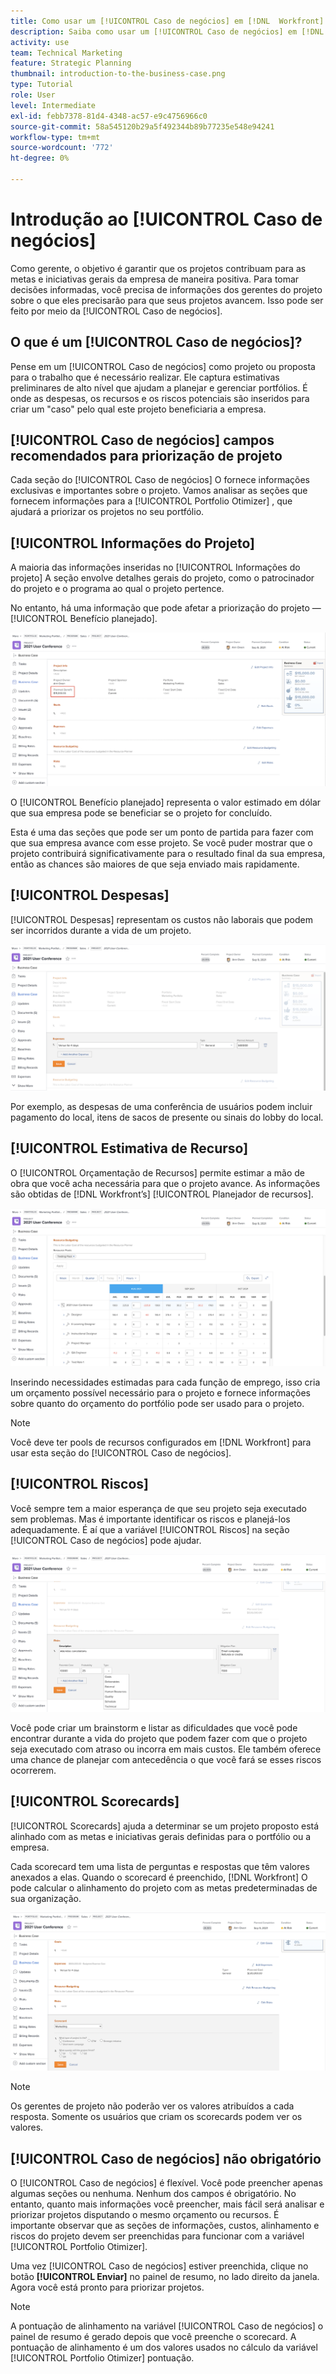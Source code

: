 ```yaml
---
title: Como usar um [!UICONTROL Caso de negócios] em [!DNL  Workfront]
description: Saiba como usar um [!UICONTROL Caso de negócios] em [!DNL  Workfront] para que você obtenha as informações necessárias sobre os projetos para tomar decisões informadas.
activity: use
team: Technical Marketing
feature: Strategic Planning
thumbnail: introduction-to-the-business-case.png
type: Tutorial
role: User
level: Intermediate
exl-id: febb7378-81d4-4348-ac57-e9c4756966c0
source-git-commit: 58a545120b29a5f492344b89b77235e548e94241
workflow-type: tm+mt
source-wordcount: '772'
ht-degree: 0%

---
```


# Introdução ao [!UICONTROL Caso de negócios]

Como gerente, o objetivo é garantir que os projetos contribuam para as metas e iniciativas gerais da empresa de maneira positiva. Para tomar decisões informadas, você precisa de informações dos gerentes do projeto sobre o que eles precisarão para que seus projetos avancem. Isso pode ser feito por meio da [!UICONTROL Caso de negócios].

## O que é um [!UICONTROL Caso de negócios]?

Pense em um [!UICONTROL Caso de negócios] como projeto ou proposta para o trabalho que é necessário realizar. Ele captura estimativas preliminares de alto nível que ajudam a planejar e gerenciar portfólios. É onde as despesas, os recursos e os riscos potenciais são inseridos para criar um &quot;caso&quot; pelo qual este projeto beneficiaria a empresa.

## [!UICONTROL Caso de negócios] campos recomendados para priorização de projeto

Cada seção do [!UICONTROL Caso de negócios] O fornece informações exclusivas e importantes sobre o projeto. Vamos analisar as seções que fornecem informações para a [!UICONTROL Portfolio Otimizer] , que ajudará a priorizar os projetos no seu portfólio.

## [!UICONTROL Informações do Projeto]

A maioria das informações inseridas no [!UICONTROL Informações do projeto] A seção envolve detalhes gerais do projeto, como o patrocinador do projeto e o programa ao qual o projeto pertence.

No entanto, há uma informação que pode afetar a priorização do projeto —[!UICONTROL Benefício planejado].

![Uma imagem da [!UICONTROL Benefício planejado] na [!UICONTROL Informações do projeto] da seção [!UICONTROL Caso de negócios]](assets/05-portfolio-management4.png)

O [!UICONTROL Benefício planejado] representa o valor estimado em dólar que sua empresa pode se beneficiar se o projeto for concluído.

Esta é uma das seções que pode ser um ponto de partida para fazer com que sua empresa avance com esse projeto. Se você puder mostrar que o projeto contribuirá significativamente para o resultado final da sua empresa, então as chances são maiores de que seja enviado mais rapidamente.

## [!UICONTROL Despesas]

[!UICONTROL Despesas] representam os custos não laborais que podem ser incorridos durante a vida de um projeto.

![Uma imagem da [!UICONTROL Despesas] na seção [!UICONTROL Caso de negócios]](assets/06-portfolio-management5.png)

Por exemplo, as despesas de uma conferência de usuários podem incluir pagamento do local, itens de sacos de presente ou sinais do lobby do local.

## [!UICONTROL Estimativa de Recurso]

O [!UICONTROL Orçamentação de Recursos] permite estimar a mão de obra que você acha necessária para que o projeto avance. As informações são obtidas de [!DNL Workfront’s] [!UICONTROL Planejador de recursos].

![Uma imagem da [!UICONTROL Orçamentação de Recursos] na seção [!UICONTROL Caso de negócios]](assets/07-portfolio-management6.png)

Inserindo necessidades estimadas para cada função de emprego, isso cria um orçamento possível necessário para o projeto e fornece informações sobre quanto do orçamento do portfólio pode ser usado para o projeto.

>[!NOTE]
>
>Você deve ter pools de recursos configurados em [!DNL Workfront] para usar esta seção do [!UICONTROL Caso de negócios].

## [!UICONTROL Riscos]

Você sempre tem a maior esperança de que seu projeto seja executado sem problemas. Mas é importante identificar os riscos e planejá-los adequadamente. É aí que a variável [!UICONTROL Riscos] na seção [!UICONTROL Caso de negócios] pode ajudar.

![Uma imagem da [!UICONTROL Riscos] na seção [!UICONTROL Caso de negócios]](assets/08-portfolio-management7.png)

Você pode criar um brainstorm e listar as dificuldades que você pode encontrar durante a vida do projeto que podem fazer com que o projeto seja executado com atraso ou incorra em mais custos. Ele também oferece uma chance de planejar com antecedência o que você fará se esses riscos ocorrerem.

## [!UICONTROL Scorecards]

[!UICONTROL Scorecards] ajuda a determinar se um projeto proposto está alinhado com as metas e iniciativas gerais definidas para o portfólio ou a empresa.

Cada scorecard tem uma lista de perguntas e respostas que têm valores anexados a elas. Quando o scorecard é preenchido, [!DNL Workfront] O pode calcular o alinhamento do projeto com as metas predeterminadas de sua organização.

![Uma imagem da [!UICONTROL Scorecards] na seção [!UICONTROL Caso de negócios]](assets/09-portfolio-management8.png)

>[!NOTE]
>
>Os gerentes de projeto não poderão ver os valores atribuídos a cada resposta. Somente os usuários que criam os scorecards podem ver os valores.

## [!UICONTROL Caso de negócios] não obrigatório

O [!UICONTROL Caso de negócios] é flexível. Você pode preencher apenas algumas seções ou nenhuma. Nenhum dos campos é obrigatório. No entanto, quanto mais informações você preencher, mais fácil será analisar e priorizar projetos disputando o mesmo orçamento ou recursos. É importante observar que as seções de informações, custos, alinhamento e riscos do projeto devem ser preenchidas para funcionar com a variável [!UICONTROL Portfolio Otimizer].

Uma vez [!UICONTROL Caso de negócios] estiver preenchida, clique no botão **[!UICONTROL Enviar]** no painel de resumo, no lado direito da janela. Agora você está pronto para priorizar projetos.

>[!NOTE]
>
>A pontuação de alinhamento na variável [!UICONTROL Caso de negócios] o painel de resumo é gerado depois que você preenche o scorecard. A pontuação de alinhamento é um dos valores usados no cálculo da variável [!UICONTROL Portfolio Otimizer] pontuação.

<!-- 
Learn more graphic and links to documentation articles
* Overview of areas of the business case 
* Create a business case for a project   
* Create a scorecard 
* Apply a scorecard to a project and generate an alignment score 
-->
